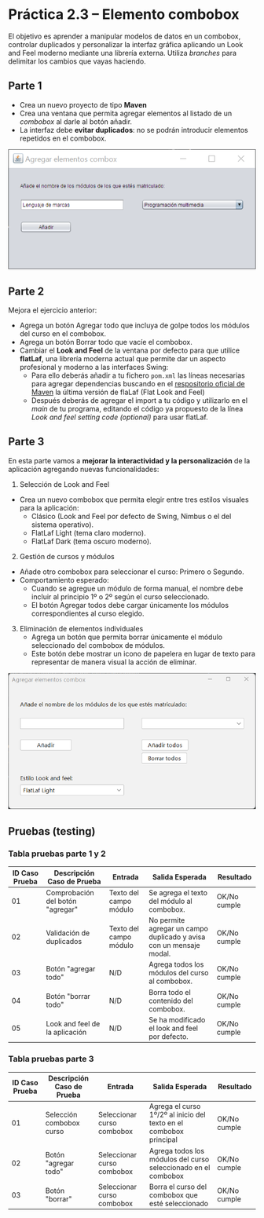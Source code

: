 # Práctica 2.3 – Elemento combobox

El objetivo es aprender a manipular modelos de datos en un combobox, controlar duplicados y personalizar la interfaz gráfica aplicando un Look and Feel moderno mediante una librería externa.
Utiliza *branches* para delimitar los cambios que vayas haciendo.

## Parte 1

- Crea un nuevo proyecto de tipo **Maven**
- Crea una ventana que permita agregar elementos al listado de un *combobox* al darle al botón añadir.
- La interfaz debe **evitar duplicados**: no se podrán introducir elementos repetidos en el combobox.

![](media/9d5dec85d5a68aeb8e5ba53d5fd897f7.png)


## Parte 2

Mejora el ejercicio anterior:

- Agrega un botón Agregar todo que incluya de golpe todos los módulos del curso en el combobox.
- Agrega un botón Borrar todo que vacíe el combobox.
- Cambiar el **Look and Feel** de la ventana por defecto para que utilice **flatLaf**, una librería moderna actual que permite dar un aspecto profesional y moderno a las interfaces Swing:
    - Para ello deberás añadir a tu fichero `pom.xml` las líneas necesarias para agregar dependencias buscando en el [respositorio oficial de Maven](https://mvnrepository.com/) la última versión de flaLaf (Flat Look and Feel)
    - Después deberás de agregar el import a tu código y utilizarlo en el *main* de tu programa, editando el código ya propuesto de la línea *Look and feel setting code (optional)* para usar flatLaf.
 


## Parte 3

En esta parte vamos a **mejorar la interactividad y la personalización** de la aplicación agregando nuevas funcionalidades:

1. Selección de Look and Feel
- Crea un nuevo combobox que permita elegir entre tres estilos visuales para la aplicación:
    - Clásico (Look and Feel por defecto de Swing, Nimbus o el del sistema operativo).
    - FlatLaf Light (tema claro moderno).
    - FlatLaf Dark (tema oscuro moderno).
2. Gestión de cursos y módulos
- Añade otro combobox para seleccionar el curso: Primero o Segundo.
- Comportamiento esperado:
    - Cuando se agregue un módulo de forma manual, el nombre debe incluir al principio 1º o 2º según el curso seleccionado.
    - El botón Agregar todos debe cargar únicamente los módulos correspondientes al curso elegido.
3. Eliminación de elementos individuales
    - Agrega un botón que permita borrar únicamente el módulo seleccionado del combobox de módulos.
    - Este botón debe mostrar un icono de papelera en lugar de texto para representar de manera visual la acción de eliminar.
    
![](media/9d5dec85d5a68aeb8e5ba53d5234234.png)


## Pruebas (testing) 

### Tabla pruebas parte 1 y 2

| ID Caso Prueba | Descripción Caso de Prueba         | Entrada                   | Salida Esperada                                                     | Resultado   |
|----------------|-----------------------------------|---------------------------|---------------------------------------------------------------------|-------------|
| 01             | Comprobación del botón "agregar"   | Texto del campo módulo    | Se agrega el texto del módulo al combobox.                           | OK/No cumple|
| 02             | Validación de duplicados           | Texto del campo módulo    | No permite agregar un campo duplicado y avisa con un mensaje modal.  | OK/No cumple|
| 03             | Botón "agregar todo"               | N/D                       | Agrega todos los módulos del curso al combobox.                       | OK/No cumple|
| 04             | Botón "borrar todo"                | N/D                       | Borra todo el contenido del combobox.                                 | OK/No cumple|
| 05             | Look and feel de la aplicación     | N/D                       | Se ha modificado el look and feel por defecto.                        | OK/No cumple|


### Tabla pruebas parte 3

| ID Caso Prueba | Descripción Caso de Prueba      | Entrada                  | Salida Esperada                                          | Resultado   |
|----------------|--------------------------------|--------------------------|----------------------------------------------------------|-------------|
| 01             | Selección combobox curso        | Seleccionar curso combobox| Agrega el curso 1º/2º al inicio del texto en el combobox principal | OK/No cumple|
| 02             | Botón "agregar todo"            | Seleccionar curso combobox| Agrega todos los módulos del curso seleccionado en el combobox | OK/No cumple|
| 03             | Botón "borrar"                  | Seleccionar curso combobox| Borra el curso del combobox que esté seleccionado         | OK/No cumple|
 

